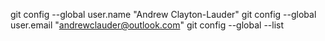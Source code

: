 git config --global user.name "Andrew Clayton-Lauder"
git config --global user.email "andrewclauder@outlook.com"
git config --global --list
